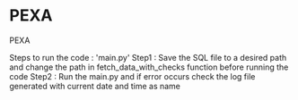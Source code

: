 # PEXA
PEXA

Steps to run the code : 'main.py'
Step1 : Save the SQL file to a desired path and change the path in fetch_data_with_checks function before running the code
Step2 : Run the main.py and if error occurs check the log file generated with current date and time as name
